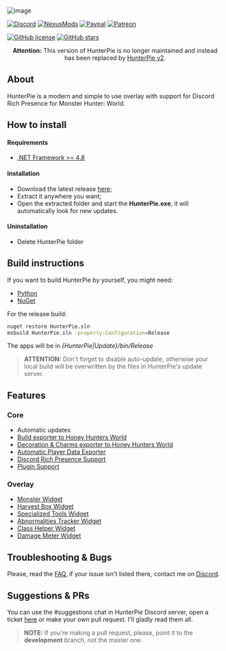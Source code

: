![image](https://user-images.githubusercontent.com/35552782/181646644-2ee86197-1c6a-4447-ab27-b9ec5b93a34a.png)

[![Discord](https://img.shields.io/discord/678286768046342147?color=7289DA&label=Discord&logo=discord&logoColor=white&style=flat-square)](https://discord.gg/5pdDq4Q)
[![NexusMods](https://img.shields.io/badge/Download-Nexus-white.svg?color=da8e35&style=flat-square&logo=nexusmods&logoColor=white)](https://www.nexusmods.com/monsterhunterworld/mods/2645)
[![Paypal](https://img.shields.io/badge/donate-Paypal-blue.svg?color=62b2fc&style=flat-square&label=Donate)](https://www.paypal.com/cgi-bin/webscr?cmd=_s-xclick&hosted_button_id=F2QA6HEQZ366A&source=url)
[![Patreon](https://img.shields.io/badge/Support-Patreon-blue.svg?color=fc8362&style=flat-square&logo=patreon&logoColor=white)](https://www.patreon.com/HunterPie)

[![GitHub license](https://img.shields.io/github/license/Haato3o/HunterPie?color=c20067&style=flat-square)](https://github.com/Haato3o/HunterPie/blob/master/LICENSE)
[![GitHub stars](https://img.shields.io/github/stars/Haato3o/HunterPie?color=b440de&style=flat-square)](https://github.com/Haato3o/HunterPie/stargazers)

<div align=center>

**Attention:** This version of HunterPie is no longer maintained and instead has been replaced by [HunterPie v2](https://github.com/Haato3o/HunterPie-v2).

</div>

## About
HunterPie is a modern and simple to use overlay with support for Discord Rich Presence for Monster Hunter: World.

## How to install

#### Requirements

- [.NET Framework >= 4.8](https://dotnet.microsoft.com/download/dotnet-framework/net48)

#### Installation

- Download the latest release [here](https://github.com/Haato3o/HunterPie/releases/latest);
- Extract it anywhere you want;
- Open the extracted folder and start the **HunterPie.exe**, it will automatically look for new updates.

#### Uninstallation

- Delete HunterPie folder

## Build instructions

If you want to build HunterPie by yourself, you might need:
- [Python](https://www.python.org/downloads/)
- [NuGet](https://www.nuget.org/downloads)

For the release build:

```bash
nuget restore HunterPie.sln
msbuild HunterPie.sln -property:Configuration=Release
```

The apps will be in _{HunterPie|Update}/bin/Release_

> **ATTENTION:** Don't forget to disable auto-update, otherwise your local build will be overwritten by the files in HunterPie's update server.

## Features

### Core
- Automatic updates
- [Build exporter to Honey Hunters World](https://hunterpie.haato.dev/?p=Integrations/honeyHuntersWorld.md)
- [Decoration & Charms exporter to Honey Hunters World](https://hunterpie.haato.dev/?p=Integrations/honeyHuntersWorld.md)
- [Automatic Player Data Exporter](https://hunterpie.haato.dev/?p=HunterPie/playerDataExporter.md)
- [Discord Rich Presence Support](https://hunterpie.haato.dev/?p=Integrations/discord.md)
- [Plugin Support](https://github.com/Haato3o/HunterPie.Plugins)

### Overlay
- [Monster Widget](https://hunterpie.haato.dev/?p=Overlay/monstersWidget.md)
- [Harvest Box Widget](https://hunterpie.haato.dev/?p=Overlay/harvestBoxWidget.md)
- [Specialized Tools Widget](https://hunterpie.haato.dev/?p=Overlay/specializedToolWidget.md)
- [Abnormalities Tracker Widget](https://hunterpie.haato.dev/?p=Overlay/abnormalitiesWidget.md)
- [Class Helper Widget](https://hunterpie.haato.dev/?p=Overlay/classesWidget.md)
- [Damage Meter Widget](https://hunterpie.haato.dev/?p=Overlay/damageMeterWidget.md)

## Troubleshooting & Bugs

Please, read the [FAQ](https://github.com/Haato3o/HunterPie/wiki/FAQ), if your issue isn't listed there, contact me on [Discord](https://discord.gg/5pdDq4Q).

## Suggestions & PRs

You can use the #suggestions chat in HunterPie Discord server, open a ticket [here](https://github.com/Haato3o/HunterPie/issues) or make your own pull request. I'll gladly read them all.

> **NOTE:** If you're making a pull request, please, point it to the **development** branch, not the master one.
